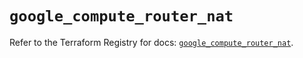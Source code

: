 # `google_compute_router_nat`

Refer to the Terraform Registry for docs: [`google_compute_router_nat`](https://registry.terraform.io/providers/hashicorp/google-beta/5.13.0/docs/resources/google_compute_router_nat).

